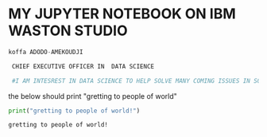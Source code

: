 # MY JUPYTER NOTEBOOK ON IBM WASTON STUDIO


```python
koffa ADODO-AMEKOUDJI

 CHIEF EXECUTIVE OFFICER IN  DATA SCIENCE
```


```python
 #I AM INTESREST IN DATA SCIENCE TO HELP SOLVE MANY COMING ISSUES IN SOLAR ELECTRICITY FIELD
```

the below should print "gretting to people of world"


```python
print("gretting to people of world!")

```

    gretting to people of world!



```python

```
